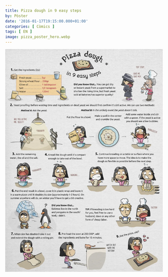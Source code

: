 ```yaml
---
title: Pizza dough in 9 easy steps
by: Pòster
date: '2016-01-17T19:15:00.000+01:00'
categories: [ Còmics ]
tags: [ EN ]
image: pizza_poster_hero.webp
---
```


![](pizza_poster.webp)

